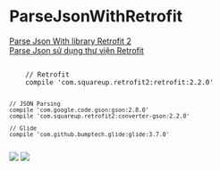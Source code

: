 # ParseJsonWithRetrofit
<a href="http://ntcde.com/android/parse-json-su-dung-thu-vien-retrofit.html">Parse Json With library Retrofit 2</a></br>
<a href="http://ntcde.com/android/parse-json-su-dung-thu-vien-retrofit.html">Parse Json sử dụng thư viện Retrofit</a>

<code>
    // Retrofit
    compile 'com.squareup.retrofit2:retrofit:2.2.0'

    // JSON Parsing
    compile 'com.google.code.gson:gson:2.8.0'
    compile 'com.squareup.retrofit2:converter-gson:2.2.0'

    // Glide
    compile 'com.github.bumptech.glide:glide:3.7.0'
</code>

<img src="https://i1.wp.com/ntcde.com/wp-content/uploads/2017/03/2dev4u.comParse-Json-su-dung-thu-vien-Retrofit_2.png"/>
<img src="https://i0.wp.com/ntcde.com/wp-content/uploads/2017/03/2dev4u.comParse-Json-su-dung-thu-vien-Retrofit_3.png"/>
